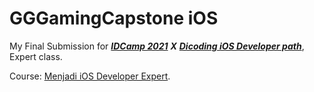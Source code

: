 # GGGamingCapstone iOS

My Final Submission for [**_IDCamp 2021_**](https://idcamp.indosatooredoo.com/) **_X_** [**_Dicoding iOS Developer path_**](https://www.dicoding.com/learningpaths/9), Expert class.

Course: [Menjadi iOS Developer Expert](https://www.dicoding.com/academies/209).
